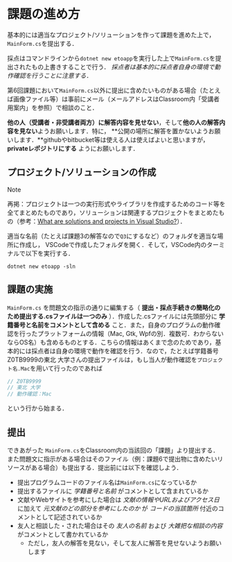 # 課題の進め方

基本的には適当なプロジェクト/ソリューションを作って課題を進めた上で，`MainForm.cs`を提出する．

採点はコマンドラインから`dotnet new etoapp`を実行した上で`MainForm.cs`を提出されたもの上書きすることで行う．
*採点者は基本的に採点者自身の環境で動作確認を行うことに注意する．*

第6回課題において`MainForm.cs`以外に提出に含めたいものがある場合（たとえば画像ファイル等）は事前にメール（メールアドレスはClassroom内「受講者用案内」を参照）で相談のこと．

**他の人（受講者・非受講者両方）に解答内容を見せない**，そして**他の人の解答内容を見ない**ようお願いします．特に，
**公開の場所に解答を置かないようお願いします．**githubやbitbucket等は使える人は使えばよいと思いますが， **privateレポジトリにする** ようにお願いします．

## プロジェクト/ソリューションの作成

> [!NOTE]
>
> 再掲：プロジェクトは一つの実行形式やライブラリを作成するためのコード等を全てまとめたものであり，ソリューションは関連するプロジェクトをまとめたもの（参考：[What are solutions and projects in Visual Studio?](https://docs.microsoft.com/en-us/visualstudio/ide/solutions-and-projects-in-visual-studio?view=vs-2022>)）．

適当な名前（たとえば課題3の解答なので``Q3``にするなど）のフォルダを適当な場所に作成し，
VSCodeで作成したフォルダを開く．そして，VSCode内のターミナルで以下を実行する．

```text
dotnet new etoapp -sln
```

## 課題の実施

`MainForm.cs` を問題文の指示の通りに編集する（ **提出・採点手続きの簡略化のため提出する.csファイルは一つのみ** ）．作成した.csファイルには先頭部分に **学籍番号と名前をコメントとして含める** こと．また，自身のプログラムの動作確認を行ったプラットフォームの情報（Mac, Gtk, Wpfの別．複数可．わからないならOS名）も含めるものとする．こちらの情報はあくまで念のためであり，基本的には採点者は自身の環境で動作を確認を行う．なので，たとえば学籍番号Z0TB9999の東北 大学さんの提出ファイルは，もし当人が動作確認を<code><span class="metaname">プロジェクト名</span>.Mac</code>を用いて行ったのであれば

```cs
// Z0TB9999
// 東北 大学
// 動作確認：Mac 
```

という行から始まる．

## 提出

できあがった `MainForm.cs`をClassroom内の当該回の「課題」より提出する．
また問題文に指示がある場合はそのファイル（例：課題6で提出物に含めたいリソースがある場合）も提出する．提出前には以下を確認しよう．

* 提出プログラムコードのファイル名は`MainForm.cs`になっているか
* 提出するファイルに *学籍番号と名前* がコメントとして含まれているか
* 文献やWebサイトを参考にした場合は *文献の情報やURLおよびアクセス日* に加えて *元文献のどの部分を参考にしたのか* が *コードの当該箇所* 付近のコメントとして記述されているか
* 友人と相談した・された場合はその *友人の名前* および *大雑把な相談の内容* がコメントとして書かれているか
  * ただし，友人の解答を見ない，そして友人に解答を見せないようお願いします
